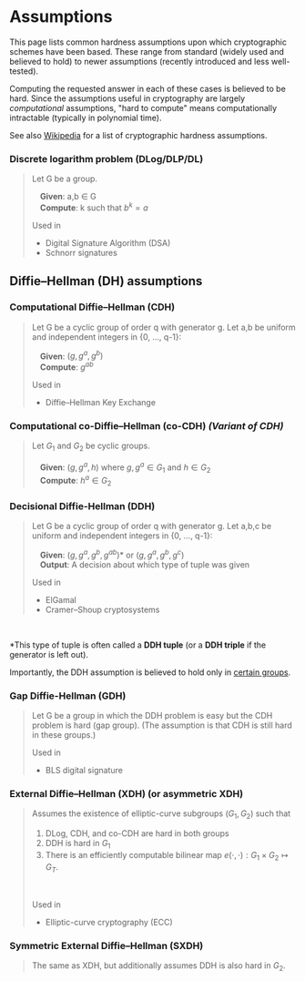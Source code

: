 # Assumptions

This page lists common hardness assumptions upon which cryptographic schemes have been based. These range from standard (widely used and believed to hold) to newer assumptions (recently introduced and less well-tested).

<!-- Maybe color-code based on how standard they are? -->
<!-- Also give any implications -->

Computing the requested answer in each of these cases is believed to be hard. Since the assumptions useful in cryptography are largely _computational_ assumptions, "hard to compute" means computationally intractable (typically in polynomial time).

See also [Wikipedia](https://en.wikipedia.org/wiki/Computational_hardness_assumption#Common_cryptographic_hardness_assumptions) for a list of cryptographic hardness assumptions.

### **Discrete logarithm problem (DLog/DLP/DL)**
> Let G be a group.
>
> &emsp;**Given**: a,b &in; G  <br/>
> &emsp;**Compute**: k such that $b^k=a$
> 
> Used in
> - Digital Signature Algorithm (DSA)
> - Schnorr signatures

## Diffie–Hellman (DH) assumptions

### **Computational Diffie–Hellman (CDH)**
> Let G be a cyclic group of order q with generator g. Let a,b be uniform and independent integers in {0, ..., q-1}:
>
> &emsp;**Given**: $(g, g^a, g^b)$  <br/>
> &emsp;**Compute**: $g^{ab}$
>
> Used in
> - Diffie–Hellman Key Exchange

### **Computational co-Diffie–Hellman (co-CDH)** _(Variant of CDH)_
> Let $G_1$ and $G_2$ be cyclic groups.
>
> &emsp;**Given**: $(g,g^a,h)$ where $g,g^a \in G_1$ and $h \in G_2$  <br/>
> &emsp;**Compute**: $h^a \in G_2$

### **Decisional Diffie-Hellman (DDH)**
> Let G be a cyclic group of order q with generator g. Let a,b,c be uniform and independent integers in {0, ..., q-1}:
> 
> &emsp;**Given**: $(g,g^a,g^b,g^{ab})$* or $(g,g^a,g^b,g^c)$  <br/>
> &emsp;**Output**: A decision about which type of tuple was given
> 
> Used in
> - ElGamal
> - Cramer–Shoup cryptosystems

<br/>

*This type of tuple is often called a **DDH tuple** (or a **DDH triple** if the generator is left out).

Importantly, the DDH assumption is believed to hold only in [certain groups](https://en.wikipedia.org/wiki/Decisional_Diffie%E2%80%93Hellman_assumption#Groups_for_which_DDH_is_assumed_to_hold).

### **Gap Diffie-Hellman (GDH)**
> Let G be a group in which the DDH problem is easy but the CDH problem is hard (gap group). (The assumption is that CDH is still hard in these groups.)
> 
> Used in
> - BLS digital signature

### **External Diffie–Hellman (XDH)** (or **asymmetric XDH**)
> Assumes the existence of elliptic-curve subgroups $(G_1, G_2)$ such that
> 1. DLog, CDH, and co-CDH are hard in both groups
> 1. DDH is hard in $G_1$
> 1. There is an efficiently computable bilinear map $e(\cdot, \cdot): G_1 \times G_2 \mapsto G_T$. 
> <br/>
>
> Used in
> - Elliptic-curve cryptography (ECC)

### **Symmetric External Diffie–Hellman (SXDH)**
> The same as XDH, but additionally assumes DDH is also hard in $G_2$. 
<!-- Implies XDH. -->
